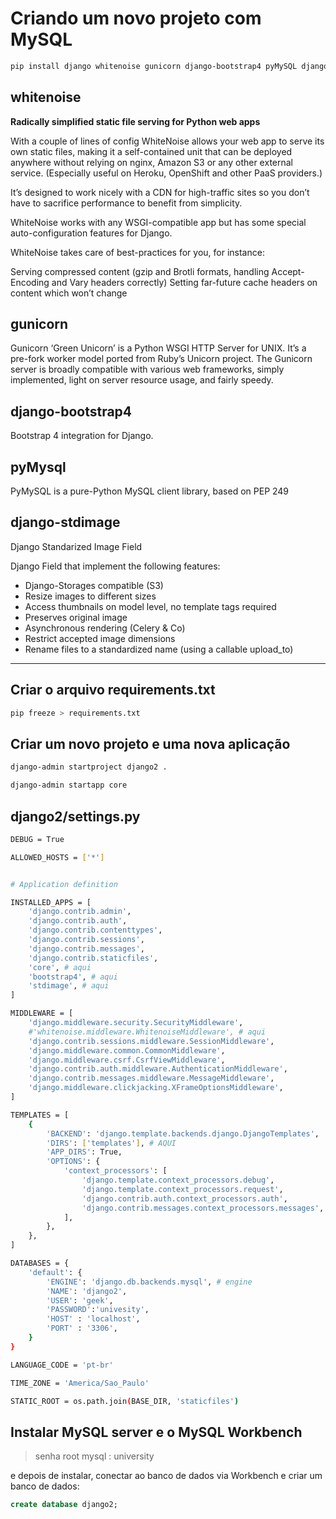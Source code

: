 # Criando um novo projeto com MySQL

```bash
pip install django whitenoise gunicorn django-bootstrap4 pyMySQL django-stdimage
```

## whitenoise

**Radically simplified static file serving for Python web apps**

With a couple of lines of config WhiteNoise allows your web app to serve its own static files, making it a self-contained unit that can be deployed anywhere without relying on nginx, Amazon S3 or any other external service. (Especially useful on Heroku, OpenShift and other PaaS providers.)

It’s designed to work nicely with a CDN for high-traffic sites so you don’t have to sacrifice performance to benefit from simplicity.

WhiteNoise works with any WSGI-compatible app but has some special auto-configuration features for Django.

WhiteNoise takes care of best-practices for you, for instance:

Serving compressed content (gzip and Brotli formats, handling Accept-Encoding and Vary headers correctly)
Setting far-future cache headers on content which won’t change

## gunicorn

Gunicorn ‘Green Unicorn’ is a Python WSGI HTTP Server for UNIX. It’s a pre-fork worker model ported from Ruby’s Unicorn project. The Gunicorn server is broadly compatible with various web frameworks, simply implemented, light on server resource usage, and fairly speedy.

## django-bootstrap4

Bootstrap 4 integration for Django.

## pyMysql
PyMySQL is a pure-Python MySQL client library, based on PEP 249

## django-stdimage

Django Standarized Image Field

Django Field that implement the following features:

* Django-Storages compatible (S3)
* Resize images to different sizes
* Access thumbnails on model level, no template tags required
* Preserves original image
* Asynchronous rendering (Celery & Co)
* Restrict accepted image dimensions
* Rename files to a standardized name (using a callable upload_to)

---------------

## Criar o arquivo requirements.txt

```bash
pip freeze > requirements.txt
```

## Criar um novo projeto e uma nova aplicação

```bash
django-admin startproject django2 .

django-admin startapp core
```

## django2/settings.py

```bash
DEBUG = True

ALLOWED_HOSTS = ['*']


# Application definition

INSTALLED_APPS = [
    'django.contrib.admin',
    'django.contrib.auth',
    'django.contrib.contenttypes',
    'django.contrib.sessions',
    'django.contrib.messages',
    'django.contrib.staticfiles',
    'core', # aqui
    'bootstrap4', # aqui
    'stdimage', # aqui
]

MIDDLEWARE = [
    'django.middleware.security.SecurityMiddleware',
    #'whitenoise.middleware.WhitenoiseMiddleware', # aqui
    'django.contrib.sessions.middleware.SessionMiddleware',
    'django.middleware.common.CommonMiddleware',
    'django.middleware.csrf.CsrfViewMiddleware',
    'django.contrib.auth.middleware.AuthenticationMiddleware',
    'django.contrib.messages.middleware.MessageMiddleware',
    'django.middleware.clickjacking.XFrameOptionsMiddleware',
]

TEMPLATES = [
    {
        'BACKEND': 'django.template.backends.django.DjangoTemplates',
        'DIRS': ['templates'], # AQUI
        'APP_DIRS': True,
        'OPTIONS': {
            'context_processors': [
                'django.template.context_processors.debug',
                'django.template.context_processors.request',
                'django.contrib.auth.context_processors.auth',
                'django.contrib.messages.context_processors.messages',
            ],
        },
    },
]

DATABASES = {
    'default': {
        'ENGINE': 'django.db.backends.mysql', # engine
        'NAME': 'django2',
        'USER': 'geek',
        'PASSWORD':'univesity',
        'HOST' : 'localhost',
        'PORT' : '3306',
    }
}

LANGUAGE_CODE = 'pt-br'

TIME_ZONE = 'America/Sao_Paulo' 

STATIC_ROOT = os.path.join(BASE_DIR, 'staticfiles') 

```
## Instalar MySQL server e o MySQL Workbench


> senha root mysql : university

e depois de instalar, conectar ao banco de dados via Workbench 
e criar um banco de dados:

```sql
create database django2;
```